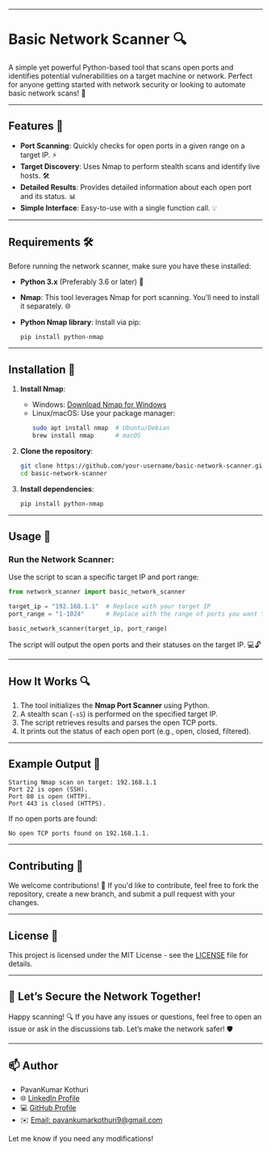 
---

# Basic Network Scanner 🔍

A simple yet powerful Python-based tool that scans open ports and identifies potential vulnerabilities on a target machine or network. Perfect for anyone getting started with network security or looking to automate basic network scans! 🚀

---

## Features 🌟

- **Port Scanning**: Quickly checks for open ports in a given range on a target IP. ⚡
- **Target Discovery**: Uses Nmap to perform stealth scans and identify live hosts. 🛠️
- **Detailed Results**: Provides detailed information about each open port and its status. 📊
- **Simple Interface**: Easy-to-use with a single function call. 💡

---

## Requirements 🛠️

Before running the network scanner, make sure you have these installed:

- **Python 3.x** (Preferably 3.6 or later) 🐍
- **Nmap**: This tool leverages Nmap for port scanning. You’ll need to install it separately. 🌐
- **Python Nmap library**: Install via pip:
  
  ```bash
  pip install python-nmap
  ```

---

## Installation 🚀

1. **Install Nmap**:
   - Windows: [Download Nmap for Windows](https://nmap.org/download.html)
   - Linux/macOS: Use your package manager:
     ```bash
     sudo apt install nmap  # Ubuntu/Debian
     brew install nmap      # macOS
     ```

2. **Clone the repository**:
   ```bash
   git clone https://github.com/your-username/basic-network-scanner.git
   cd basic-network-scanner
   ```

3. **Install dependencies**:
   ```bash
   pip install python-nmap
   ```

---

## Usage 🔧

### **Run the Network Scanner**:

Use the script to scan a specific target IP and port range:

```python
from network_scanner import basic_network_scanner

target_ip = "192.168.1.1"  # Replace with your target IP
port_range = "1-1024"      # Replace with the range of ports you want to scan

basic_network_scanner(target_ip, port_range)
```

The script will output the open ports and their statuses on the target IP. 💻🔓

---

## How It Works 🔍

1. The tool initializes the **Nmap Port Scanner** using Python.
2. A stealth scan (`-sS`) is performed on the specified target IP.
3. The script retrieves results and parses the open TCP ports.
4. It prints out the status of each open port (e.g., open, closed, filtered).

---

## Example Output 💬

```
Starting Nmap scan on target: 192.168.1.1
Port 22 is open (SSH).
Port 80 is open (HTTP).
Port 443 is closed (HTTPS).
```

If no open ports are found:
```
No open TCP ports found on 192.168.1.1.
```

---

## Contributing 🤝

We welcome contributions! 🎉 If you'd like to contribute, feel free to fork the repository, create a new branch, and submit a pull request with your changes.

---

## License 📄

This project is licensed under the MIT License - see the [LICENSE](LICENSE) file for details.

---

## 🚀 Let’s Secure the Network Together!

Happy scanning! 🔍 If you have any issues or questions, feel free to open an issue or ask in the discussions tab. Let’s make the network safer! 🛡️

---
## **📫 Author**
- PavanKumar Kothuri
- 🌐 [LinkedIn Profile](https://www.linkedin.com/in/iamkpk/)
- 💻 [GitHub Profile](https://github.com/PavanKumarKothuri)  
- ✉️ [Email: pavankumarkothuri9@gmail.com](mailto:pavankumarkothuri9@gmail.com)

Let me know if you need any modifications!